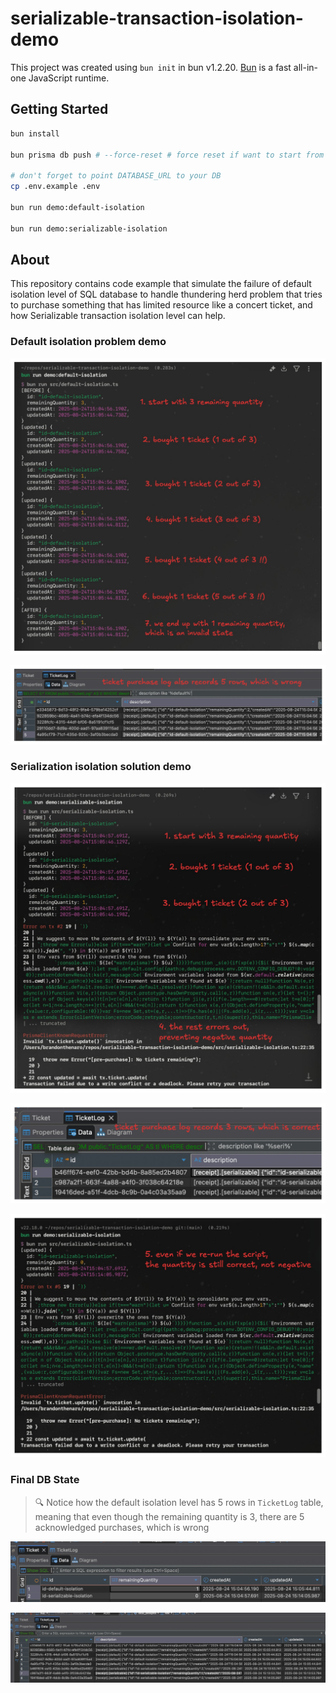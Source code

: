 # serializable-transaction-isolation-demo

This project was created using `bun init` in bun v1.2.20. [Bun](https://bun.com) is a fast all-in-one JavaScript runtime.

## Getting Started

```sh
bun install

bun prisma db push # --force-reset # force reset if want to start from clean state

# don't forget to point DATABASE_URL to your DB
cp .env.example .env

bun run demo:default-isolation

bun run demo:serializable-isolation
```

## About

This repository contains code example that simulate the failure of default isolation level of SQL database to handle thundering herd problem that tries to purchase something that has limited resource like a concert ticket, and how Serializable transaction isolation level can help.

### Default isolation problem demo

![Default Isolation Demo 1](./assets/default-isolation-demo-1.jpeg)

![Default Isolation Demo 2](./assets/default-isolation-demo-2.jpeg)

### Serialization isolation solution demo

![Serializable Isolation Demo 1](./assets/serializable-isolation-demo-1.jpeg)

![Serializable Isolation Demo 2](./assets/serializable-isolation-demo-2.jpeg)

![Serializable Isolation Demo 3](./assets/serializable-isolation-demo-3.jpeg)

### Final DB State

> 🔍 Notice how the default isolation level has 5 rows in `TicketLog` table, meaning that even though the remaining quantity is 3, there are 5 acknowledged purchases, which is wrong

![Final DB State 1](./assets/final-db-1.png)

![Final DB State 2](./assets/final-db-2.png)
